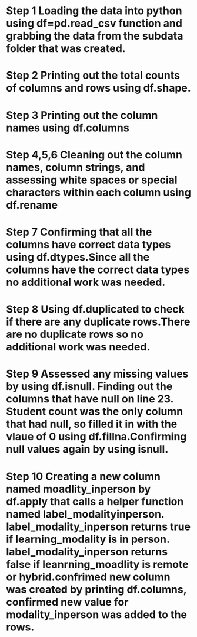 # Step 1 Loading the data into python using df=pd.read_csv function and grabbing the data from the subdata folder that was created.


# Step 2 Printing out the total counts of columns and rows using df.shape.


# Step 3 Printing out the column names using df.columns


# Step 4,5,6 Cleaning out the column names, column strings, and assessing white spaces or special characters within each column using df.rename


# Step 7 Confirming that all the columns have correct data types using df.dtypes.Since all the columns have the correct data types no additional work was needed.


# Step 8 Using df.duplicated to check if there are any duplicate rows.There are no duplicate rows so no additional work was needed.


# Step 9 Assessed any missing values by using df.isnull. Finding out the columns that have null on line 23. Student count was the only column that had null, so filled it in with the vlaue of 0 using df.fillna.Confirming null values again by using isnull.


# Step 10 Creating a new column named moadlity_inperson by df.apply that calls a helper function named label_modalityinperson. label_modality_inperson returns true if learning_modality is in person. label_modality_inperson returns false if leanrning_moadlity is remote or hybrid.confrimed new column was created by printing df.columns, confirmed new value for modality_inperson was added to the rows.